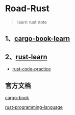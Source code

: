 <!--
 * @Date: 2020-09-27 10:44:21
 * @LastEditTime: 2020-09-28 17:44:35
-->

# Road-Rust

> learn rust note

## 1、[cargo-book-learn](./cargo-book-learn/cargo-category.md)

## 2、[rust-learn](./rust-coding/rust-category.md)

- [rust-code-practice](./rust-pro/rust-pro-category.md)

## 官方文档

[cargo-book](https://doc.rust-lang.org/cargo/index.html)

[rust-programming-language](https://doc.rust-lang.org/book/title-page.html)
